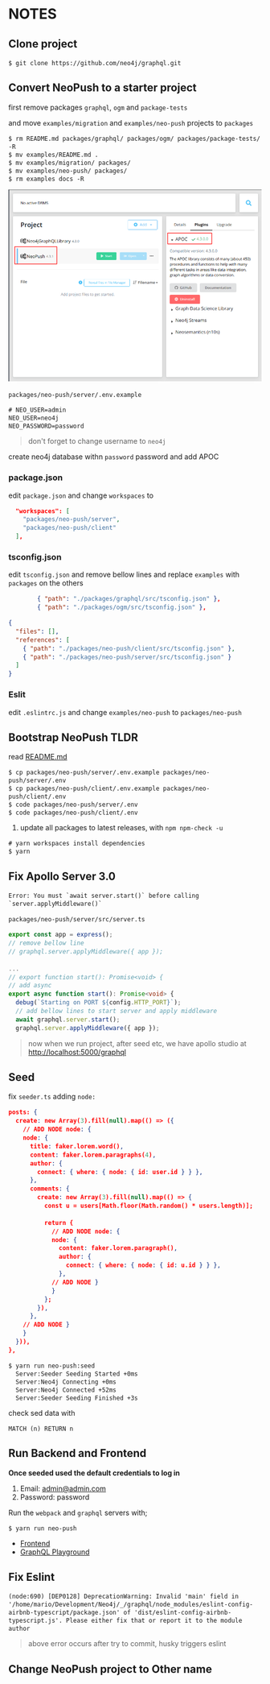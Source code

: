 # NOTES

## Clone project

```shell
$ git clone https://github.com/neo4j/graphql.git
```

## Convert NeoPush to a starter project

first remove packages `graphql`, `ogm` and `package-tests`

and move `examples/migration` and `examples/neo-push` projects to `packages` 

```shell
$ rm README.md packages/graphql/ packages/ogm/ packages/package-tests/ -R
$ mv examples/README.md .
$ mv examples/migration/ packages/
$ mv examples/neo-push/ packages/
$ rm examples docs -R
```

![image](./attachments/2021-08-15-22-23-52.png)

`packages/neo-push/server/.env.example`

```shell
# NEO_USER=admin
NEO_USER=neo4j
NEO_PASSWORD=password
```

> don't forget to change username to `neo4j`

create neo4j database withn `password` password and add APOC

### package.json

edit `package.json` and change `workspaces` to

```json
  "workspaces": [
    "packages/neo-push/server",
    "packages/neo-push/client"
  ],
```

### tsconfig.json

edit `tsconfig.json` and remove bellow lines and replace `examples` with `packages` on the others

```json
        { "path": "./packages/graphql/src/tsconfig.json" },
        { "path": "./packages/ogm/src/tsconfig.json" },
```

```json
{
  "files": [],
  "references": [
    { "path": "./packages/neo-push/client/src/tsconfig.json" },
    { "path": "./packages/neo-push/server/src/tsconfig.json" }
  ]
}
```

### Eslit

edit `.eslintrc.js` and change `examples/neo-push` to `packages/neo-push`

## Bootstrap NeoPush TLDR

read [README.md](packages/neo-push/README.md)

```shell
$ cp packages/neo-push/server/.env.example packages/neo-push/server/.env
$ cp packages/neo-push/client/.env.example packages/neo-push/client/.env
$ code packages/neo-push/server/.env
$ code packages/neo-push/client/.env
```

1. update all packages to latest releases, with `npm npm-check -u`

```shell
# yarn workspaces install dependencies
$ yarn
```

## Fix Apollo Server 3.0

```shell
Error: You must `await server.start()` before calling `server.applyMiddleware()`
```

`packages/neo-push/server/src/server.ts`

```typescript
export const app = express();
// remove bellow line
// graphql.server.applyMiddleware({ app });

...
// export function start(): Promise<void> {
// add async
export async function start(): Promise<void> {
  debug(`Starting on PORT ${config.HTTP_PORT}`);
  // add bellow lines to start server and apply middleware
  await graphql.server.start();
  graphql.server.applyMiddleware({ app });
```

> now when we run project, after seed etc, we have apollo studio at <http://localhost:5000/graphql>

## Seed

fix `seeder.ts` adding `node:`

```json
posts: {
  create: new Array(3).fill(null).map(() => ({
    // ADD NODE node: {
    node: {
      title: faker.lorem.word(),
      content: faker.lorem.paragraphs(4),
      author: {
        connect: { where: { node: { id: user.id } } },
      },
      comments: {
        create: new Array(3).fill(null).map(() => {
          const u = users[Math.floor(Math.random() * users.length)];

          return {
            // ADD NODE node: {
            node: {
              content: faker.lorem.paragraph(),
              author: {
                connect: { where: { node: { id: u.id } } },
              },
            // ADD NODE }
            }
          };
        }),
      },
    // ADD NODE }  
    }
  })),
},
```

```shell
$ yarn run neo-push:seed
  Server:Seeder Seeding Started +0ms
  Server:Neo4j Connecting +0ms
  Server:Neo4j Connected +52ms
  Server:Seeder Seeding Finished +3s
```

check sed data with

```cypher
MATCH (n) RETURN n
```

## Run Backend and Frontend

**Once seeded used the default credentials to log in**

1. Email: admin@admin.com
2. Password: password

Run the `webpack` and `graphql` servers with;

```shell
$ yarn run neo-push
```

- [Frontend](http://localhost:4000)
- [GraphQL Playground](http://localhost:5000/graphql)

## Fix Eslint

```shell
(node:690) [DEP0128] DeprecationWarning: Invalid 'main' field in '/home/mario/Development/Neo4j/_/graphql/node_modules/eslint-config-airbnb-typescript/package.json' of 'dist/eslint-config-airbnb-typescript.js'. Please either fix that or report it to the module author
```

> above error occurs after try to commit, husky triggers eslint

## Change NeoPush project to Other name

